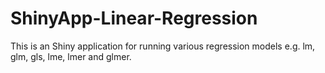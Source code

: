 ShinyApp-Linear-Regression
==========================

This is an Shiny application for running various regression models e.g. lm, glm, gls, lme, lmer and glmer.
